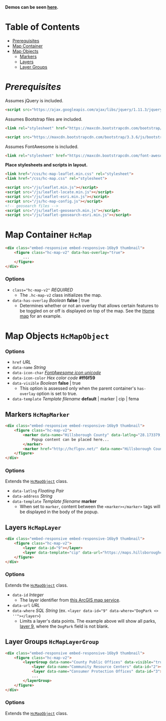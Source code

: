 __Demos can be seen [here](http://commbocc.github.io/sitecore_designs/maps/demos/).__

# Table of Contents

* [Prerequisites](#prerequisites)
* [Map Container](#map-container-hcmap)
* [Map Objects](#map-objects-hcmapobject)
	* [Markers](#markers-hcmapmarker)
	* [Layers](#layers-hcmaplayer)
	* [Layer Groups](#layer-groups-hcmaplayergroup)

# *Prerequisites*

Assumes jQuery is included.

```HTML
<script src="https://ajax.googleapis.com/ajax/libs/jquery/1.11.3/jquery.min.js"></script>
```

Assumes Bootstrap files are included.

```HTML
<link rel="stylesheet" href="https://maxcdn.bootstrapcdn.com/bootstrap/3.3.6/css/bootstrap.min.css" crossorigin="anonymous">

<script src="https://maxcdn.bootstrapcdn.com/bootstrap/3.3.6/js/bootstrap.min.js" crossorigin="anonymous"></script>
```

Assumes FontAwesome is included.

```HTML
<link rel="stylesheet" href="https://maxcdn.bootstrapcdn.com/font-awesome/4.6.1/css/font-awesome.min.css">
```

__Place stylesheets and scripts in layout.__

```HTML
<link href="/css/hc-map-leaflet.min.css" rel="stylesheet">
<link href="/css/hc-map.css" rel="stylesheet">

<script src="/js/leaflet.min.js"></script>
<script src="/js/leaflet-locate.min.js"></script>
<script src="/js/leaflet-esri.min.js"></script>
<script src="/js/hc-map-config.js"></script>
<!-- geosearch files -->
<script src="/js/leaflet-geosearch.min.js"></script>
<script src="/js/leaflet-geosearch-esri.min.js"></script>
```

# Map Container `HcMap`

```HTML
<div class="embed-responsive embed-responsive-16by9 thumbnail">
	<figure class="hc-map-v2" data-has-overlay="true">
		...
	</figure>
</div>
```

### Options

* `class="hc-map-v2"` _REQUIRED_
	* The `.hc-map-v2` class initializes the map.
* `data-has-overlay` _Boolean_ __false__ | true
	* Determines whether or not an overlay that allows certain features to be toggled on or off is displayed on top of the map. See the [Home map](https://commbocc.github.io/sitecore_designs/layouts/home/#hc-map-home) for an example.


# Map Objects `HcMapObject`

### Options

* `href` _URL_
* `data-name` _String_
* `data-icon-char` [_FontAwesome icon unicode_](http://glyphsearch.com/?copy=unicode&library=font-awesome)
* `data-icon-color` _Hex color code_ __#ff6f59__
* `data-visible` _Boolean_ __false__ | true
	* This option is assessed only when the parent container's `has-overlay` option is set to true.
* `data-template` _Template filename_ __default__ | marker | cip | fema


## Markers `HcMapMarker`

```HTML
<div class="embed-responsive embed-responsive-16by9 thumbnail">
	<figure class="hc-map-v2">
		<marker data-name="Hillsborough County" data-latlng="28.173379, -82.823669" >
			Popup content can be placed here...
		</marker>
		<marker href="http://hcflgov.net/" data-name="Hillsborough County Center" data-address="601 E Kennedy Blvd, Tampa, FL 33602"></marker>
	</figure>
</div>
```

### Options

Extends the [`HcMapObject`](#map-objects-hcmapobject) class.

* `data-latlng` _Floating Pair_
* `data-address` _String_
* `data-template` _Template filename_ __marker__
	* When set to `marker`, content between the `<marker></marker>` tags will be displayed in the body of the popup.


## Layers `HcMapLayer`

```HTML
<div class="embed-responsive embed-responsive-16by9 thumbnail">
	<figure class="hc-map-v2">
		<layer data-id="9"></layer>
		<layer data-template="cip" data-url="https://maps.hillsboroughcounty.org/arcgis/rest/services/InfoLayers/CIP_Layers/MapServer/1"></layer>
	</figure>
</div>
```

### Options

Extends the [`HcMapObject`](#map-objects-hcmapobject) class.

* `data-id` _Integer_
	* The layer identifier from [this ArcGIS map service](https://maps.hillsboroughcounty.org/arcgis/rest/services/CoinMap/CountyWebsiteRedesignMap_20160609/MapServer/).
* `data-url` _URL_
* `data-where` _SQL String_ (ex. `<layer data-id="9" data-where="DogPark <> ''"></layer>`)
	* Limits a layer's data points. The example above will show all parks, [layer 9](https://maps.hillsboroughcounty.org/arcgis/rest/services/CoinMap/CountyWebsiteRedesignMap_20160609/MapServer/9), where the `DogPark` field is not blank.


## Layer Groups `HcMapLayerGroup`

```HTML
<div class="embed-responsive embed-responsive-16by9 thumbnail">
	<figure class="hc-map-v2">
		<layerGroup data-name="County Public Offices" data-visible="true" data-icon-char="" data-icon-color="#fd9407">
			<layer data-name="Community Resource Centers" data-id="2"></layer>
			<layer data-name="Consumer Protection Offices" data-id="3"></layer>
			...
		</layerGroup>
	</figure>
</div>
```

### Options

Extends the [`HcMapObject`](#map-objects-hcmapobject) class.
